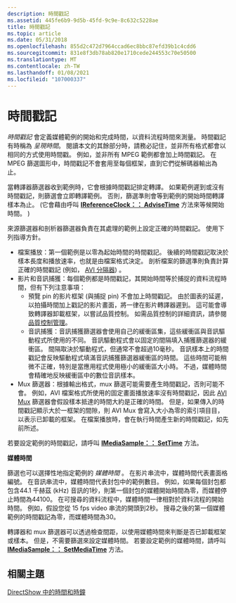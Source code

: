 ```yaml
---
description: 時間戳記
ms.assetid: 445fe6b9-9d5b-45fd-9c9e-8c632c5228ae
title: 時間戳記
ms.topic: article
ms.date: 05/31/2018
ms.openlocfilehash: 855d2c472d7964ccad6ec8bbc87efd39b1c4cdd6
ms.sourcegitcommit: 831e8f3db78ab820e1710cede244553c70e50500
ms.translationtype: MT
ms.contentlocale: zh-TW
ms.lasthandoff: 01/08/2021
ms.locfileid: "107000337"
---
```

# <a name="time-stamps"></a>時間戳記

*時間戳記* 會定義媒體範例的開始和完成時間，以資料流程時間來測量。 時間戳記有時稱為 *呈現時間*。 閱讀本文的其餘部分時，請務必記住，並非所有格式都會以相同的方式使用時間戳。 例如，並非所有 MPEG 範例都會加上時間戳記。 在 MPEG 篩選圖形中，時間戳記不會套用至每個框架，直到它們從解碼器輸出為止。

當轉譯器篩選器收到範例時，它會根據時間戳記排定轉譯。 如果範例遲到或沒有時間戳記，則篩選會立即轉譯範例。 否則，篩選準則會等到範例的開始時間轉譯樣本為止。  (它會藉由呼叫 [**IReferenceClock：： AdviseTime**](/windows/desktop/api/Strmif/nf-strmif-ireferenceclock-advisetime) 方法來等候開始時間。 ) 

來源篩選器和剖析器篩選器負責在其處理的範例上設定正確的時間戳記。 使用下列指導方針。

-   檔案播放：第一個範例是以零為起始時間的時間戳記。 後續的時間戳記取決於樣本長度和播放速率，也就是由檔案格式決定。 剖析檔案的篩選準則負責計算正確的時間戳記 (例如， [AVI 分隔器](avi-splitter-filter.md)) 。
-   影片和音訊捕獲：每個範例都是時間戳記，其開始時間等於捕捉的資料流程時間，但有下列注意事項：
    -   預覽 pin 的影片框架 (與捕捉 pin) 不會加上時間戳記。 由於圖表的延遲，以拍攝時間加上戳記的影片畫面，將一律在影片轉譯器遲到。 這可能會導致轉譯器卸載框架，以嘗試品質控制。 如需品質控制的詳細資訊，請參閱 [品質控制管理](quality-control-management.md)。
    -   音訊捕獲：音訊捕獲篩選器會使用自己的緩衝區集，這些緩衝區與音訊驅動程式所使用的不同。 音訊驅動程式會以固定的間隔填入捕獲篩選器的緩衝區。 間隔取決於驅動程式，但通常不會超過10毫秒。 音訊樣本上的時間戳記會反映驅動程式填滿音訊捕獲篩選器緩衝區的時間。 這些時間可能稍微不正確，特別是當應用程式使用極小的緩衝區大小時。 不過，媒體時間會精確地反映緩衝區中的數位音訊樣本。
-   Mux 篩選器：根據輸出格式，mux 篩選可能需要產生時間戳記，否則可能不會。 例如，AVI 檔案格式所使用的固定畫面播放速率沒有時間戳記，因此 [AVI Mux](avi-mux-filter.md) 篩選器會假設樣本抵達的時間大約是正確的時間。 但是，如果傳入的時間戳記顯示大於一框架的間隙，則 AVI Mux 會寫入大小為零的索引項目目，以表示已卸載的框架。 在檔案播放時，會在執行時間產生新的時間戳記，如先前所述。

若要設定範例的時間戳記，請呼叫 [**IMediaSample：： SetTime**](/windows/desktop/api/Strmif/nf-strmif-imediasample-settime) 方法。

**媒體時間**

篩選也可以選擇性地指定範例的 *媒體時間* 。 在影片串流中，媒體時間代表畫面格編號。 在音訊串流中，媒體時間代表封包中的範例數目。 例如，如果每個封包都包含44.1 千赫茲 (kHz) 音訊的1秒，則第一個封包的媒體開始時間為零，而媒體停止時間為44100。 在可搜尋的資料流程中，媒體時間一律相對於資料流程的開始時間。 例如，假設您從 15 fps video 串流的開頭到2秒。 搜尋之後的第一個媒體範例的時間戳記為零，而媒體時間為30。

轉譯器和 mux 篩選器可以透過檢查間距，以使用媒體時間來判斷是否已卸載框架或樣本。 但是，不需要篩選來設定媒體時間。 若要設定範例的媒體時間，請呼叫 [**IMediaSample：： SetMediaTime**](/windows/desktop/api/Strmif/nf-strmif-imediasample-setmediatime) 方法。

## <a name="related-topics"></a>相關主題

<dl> <dt>

[DirectShow 中的時間和時鐘](time-and-clocks-in-directshow.md)
</dt> </dl>

 

 



